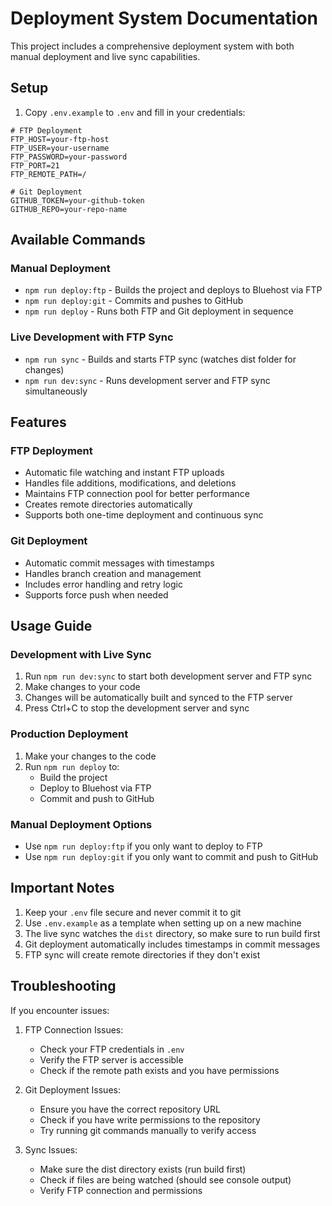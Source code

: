 # Deployment System Documentation

This project includes a comprehensive deployment system with both manual deployment and live sync capabilities.

## Setup

1. Copy `.env.example` to `.env` and fill in your credentials:
```env
# FTP Deployment
FTP_HOST=your-ftp-host
FTP_USER=your-username
FTP_PASSWORD=your-password
FTP_PORT=21
FTP_REMOTE_PATH=/

# Git Deployment
GITHUB_TOKEN=your-github-token
GITHUB_REPO=your-repo-name
```

## Available Commands

### Manual Deployment

- `npm run deploy:ftp` - Builds the project and deploys to Bluehost via FTP
- `npm run deploy:git` - Commits and pushes to GitHub
- `npm run deploy` - Runs both FTP and Git deployment in sequence

### Live Development with FTP Sync

- `npm run sync` - Builds and starts FTP sync (watches dist folder for changes)
- `npm run dev:sync` - Runs development server and FTP sync simultaneously

## Features

### FTP Deployment
- Automatic file watching and instant FTP uploads
- Handles file additions, modifications, and deletions
- Maintains FTP connection pool for better performance
- Creates remote directories automatically
- Supports both one-time deployment and continuous sync

### Git Deployment
- Automatic commit messages with timestamps
- Handles branch creation and management
- Includes error handling and retry logic
- Supports force push when needed

## Usage Guide

### Development with Live Sync
1. Run `npm run dev:sync` to start both development server and FTP sync
2. Make changes to your code
3. Changes will be automatically built and synced to the FTP server
4. Press Ctrl+C to stop the development server and sync

### Production Deployment
1. Make your changes to the code
2. Run `npm run deploy` to:
   - Build the project
   - Deploy to Bluehost via FTP
   - Commit and push to GitHub

### Manual Deployment Options
- Use `npm run deploy:ftp` if you only want to deploy to FTP
- Use `npm run deploy:git` if you only want to commit and push to GitHub

## Important Notes

1. Keep your `.env` file secure and never commit it to git
2. Use `.env.example` as a template when setting up on a new machine
3. The live sync watches the `dist` directory, so make sure to run build first
4. Git deployment automatically includes timestamps in commit messages
5. FTP sync will create remote directories if they don't exist

## Troubleshooting

If you encounter issues:

1. FTP Connection Issues:
   - Check your FTP credentials in `.env`
   - Verify the FTP server is accessible
   - Check if the remote path exists and you have permissions

2. Git Deployment Issues:
   - Ensure you have the correct repository URL
   - Check if you have write permissions to the repository
   - Try running git commands manually to verify access

3. Sync Issues:
   - Make sure the dist directory exists (run build first)
   - Check if files are being watched (should see console output)
   - Verify FTP connection and permissions
